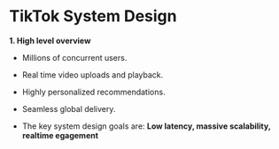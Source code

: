 # TikTok System Design
**1. High level overview**
- Millions of concurrent users.
- Real time video uploads and playback.
- Highly personalized recommendations.
- Seamless global delivery.

- The key system design goals are: **Low latency, massive scalability, realtime egagement**
